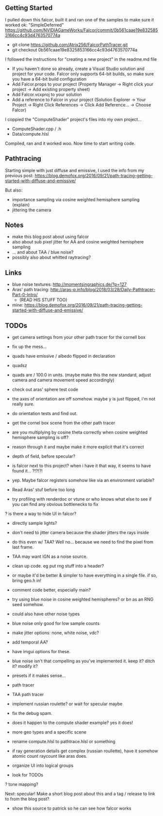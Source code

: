 ## Getting Started

I pulled down this falcor, built it and ran one of the samples to make sure it worked ok: "SimpleDeferred"
https://github.com/NVIDIAGameWorks/Falcor/commit/0b561caae19e8325853166cc4c93d4763570774a
* git clone https://github.com/Atrix256/FalcorPathTracer.git
* git checkout 0b561caae19e8325853166cc4c93d4763570774a

I followed the instructions for "creating a new project" in the readme.md file
* If you haven't done so already, create a Visual Studio solution and project for your code. Falcor only supports 64-bit builds, so make sure you have a 64-bit build configuration
* Add Falcor.props to your project (Property Manager -> Right click your project -> Add existing property sheet)
* Add Falcor.vcxproj to your solution
* Add a reference to Falcor in your project (Solution Explorer -> Your Project -> Right Click References -> Click Add Reference... -> Choose Falcor)

I coppied the "ComputeShader" project's files into my own project...
* ComputeShader.cpp / .h
* Data/compute.hlsl

Compiled, ran and it worked woo.  Now time to start writing code.

## Pathtracing

Starting simple with just diffuse and emissive, I used the info from my previous post:
https://blog.demofox.org/2016/09/21/path-tracing-getting-started-with-diffuse-and-emissive/

But also:
* importance sampling via cosine weighted hemisphere sampling (explain)
* jittering the camera




## Notes

* make this blog post about using falcor
* also about sub pixel jitter for AA and cosine weighted hemisphere sampling
* ... and about TAA / blue noise?
* possibly also about whitted raytracing?

## Links

* blue noise textures: http://momentsingraphics.de/?p=127
* Aras' path tracing: http://aras-p.info/blog/2018/03/28/Daily-Pathtracer-Part-0-Intro/
  * (READ HIS STUFF TOO)
* mine: https://blog.demofox.org/2016/09/21/path-tracing-getting-started-with-diffuse-and-emissive/

## TODOs

* get camera settings from your other path tracer for the cornell box

* fix up the mess...
 * quads have emissive / albedo flipped in declaration
 * quadsz
 * quads are / 100.0 in units. (maybe make this the new standard, adjust camera and camera movement speed accordingly)

* check out aras' sphere test code

* the axes of orientation are off somehow. maybe y is just flipped, i'm not really sure.
 * do orientation tests and find out.

* get the cornel box scene from the other path tracer

* are you multiplying by cosine theta correctly when cosine weighted hemisphere sampling is off?
 * reason through it and maybe make it more explicit that it's correct

* depth of field, before specular?

* is falcor next to this project? when i have it that way, it seems to have found it... ?!?!?!
 * yep. Maybe falcor registers somehow like via an environment variable?

* Read Aras' stuf before too long

* try profiling with renderdoc or vtune or who knows what else to see if you can find any obvious bottlenecks to fix

? is there a way to hide UI in falcor?

* directly sample lights?

* don't need to jitter camera because the shader jitters the rays inside
 * do this even w/ TAA? Well no... because we need to find the pixel from last frame.

* TAA may want IGN as a noise source.

* clean up code. eg put rng stuff into a header?
 * or maybe it'd be better & simpler to have everything in a single file. if so, bring geo.h in!

* comment code better, especially main?

* try using blue noise in cosine weighted hemispheres? or bn as an RNG seed somehow.
 * could also have other noise types
 * blue noise only good for low sample counts
* make jitter options: none, white noise, vdc?
* add temporal AA?
* have imgui options for these.
* blue noise isn't that compelling as you've implemented it. keep it? ditch it? modify it?

* presets if it makes sense...
 * path tracer
 * TAA path tracer

* implement russian roulette? or wait for specular maybe

* fix the debug spam.
 * does it happen to the compute shader example? yes it does!

* more geo types and a specific scene

* rename compute.hlsl to pathtrace.hlsl or something

* if ray generation details get complex (russian roullette), have it somehow atomic count raycount like aras does.

* organize UI into logical groups

* look for TODOs

? tone mapping?

Next: specular!  Make a short blog post about this and a tag / release to link to from the blog post?
* show this source to patrick so he can see how falcor works
